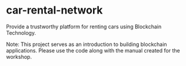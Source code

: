 # car-rental-network

Provide a trustworthy platform for renting cars using Blockchain Technology.

Note:
This project serves as an introduction to building blockchain applications. 
Please use the code along with the manual created for the workshop.
